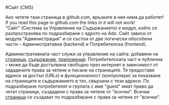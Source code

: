 #Сайт (CMS)

<div class="ui modal hidden">
  Ако четете тази страница в github.com, връзките в нея няма да работят!
  If you read this page in github.com the links in it will not work!
</div>
"Сайт" (Система за Управление на Съдържанието) е модул, който се разпространява по подразбиране с ядрото на Ado. Сайт зависи от модула "Администрация" и се състои от две логически обособени части – Административна (backend) и Потребителска (frontend).

Административната част служи за управление на сайта: добавяне на [страници], [съдържание], [приложения]. Потребителската част е публична – може да бъде достъпвана свободно през интернет в зависимост от зададените права за четене и писане на страниците. Тя предоставя адреси за достъп (URLs) и функционалност (контролери) за показване на страниците и съдържанието в тях, свързани с тези адреси. По подразбиране потребителят и групата с име "guest" имат право да четат страници, създадени с права за четене от "всички". Всички [страници] се създават по подразбиране с права за четене от "всички".

[страници]:/help/bg/pages.md
[съдържание]:/help/bg/articles.md
[приложения]:/help/bg/site_apps.md
